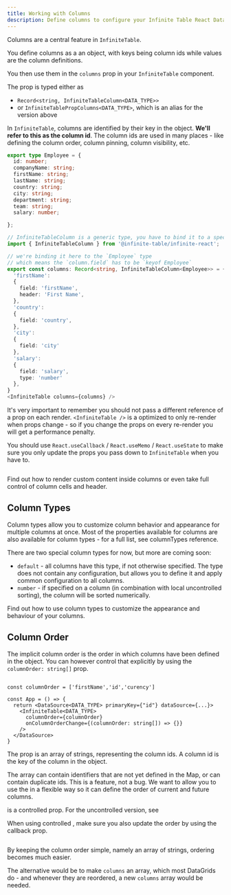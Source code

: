 ```yaml
---
title: Working with Columns
description: Define columns to configure your Infinite Table React DataGrid - fixed and flexible columns, resize, column groups and more
---
```


Columns are a central feature in `InfiniteTable`.

You define columns as a an object, with keys being column ids while values are the column definitions.

You then use them in the `columns` prop in your `InfiniteTable` component.

The <PropLink name="columns" /> prop is typed either as
- `Record<string, InfiniteTableColumn<DATA_TYPE>>`
- or `InfiniteTablePropColumns<DATA_TYPE>`, which is an alias for the version above

<Note title="Understanding column id">

In `InfiniteTable`, columns are identified by their key in the <PropLink name="columns" /> object. **We'll refer to this as the column id**.
The column ids are used in many places - like defining the <PropLink name="columnOrder" code={false}>column order</PropLink>, column pinning, column visibility, etc.

</Note>

```ts
export type Employee = {
  id: number;
  companyName: string;
  firstName: string;
  lastName: string;
  country: string;
  city: string;
  department: string;
  team: string;
  salary: number;

};

// InfiniteTableColumn is a generic type, you have to bind it to a specific data-type
import { InfiniteTableColumn } from '@infinite-table/infinite-react';

// we're binding it here to the `Employee` type
// which means the `column.field` has to be `keyof Employee`
export const columns: Record<string, InfiniteTableColumn<Employee>> = {
  'firstName':
  {
    field: 'firstName',
    header: 'First Name',
  },
  'country':
  {
    field: 'country',
  },
  'city':
  {
    field: 'city'
  },
  'salary':
  {
    field: 'salary',
    type: 'number'
  },
}
<InfiniteTable columns={columns} />
```

<Gotcha>

It's very important to remember you should not pass a different reference of a prop on each render. `<InfiniteTable />` is a optimized to only re-render when props change - so if you change the props on every re-render you will get a performance penalty.

You should use `React.useCallback` / `React.useMemo` / `React.useState` to make sure you only update the props you pass down to `InfiniteTable` when you have to.

</Gotcha>

<Sandpack title="Basic Column Configuration">

```ts file=basic-columns-example.page.tsx

```

</Sandpack>

<YouWillLearnCard inline title="Learn more about customizing Column Rendering" path="./columns/column-rendering">
Find out how to render custom content inside columns or even take full control of column cells and header.
</YouWillLearnCard>


## Column Types

Column types allow you to customize column behavior and appearance for multiple columns at once. Most of the properties available for columns are also available for column types - for a full list, see <PropLink>columnTypes</PropLink> reference.

There are two special <PropLink code={false} name="columns.type">column types</PropLink> for now, but more are coming soon:

- `default` - all columns have this type, if not otherwise specified. The type does not contain any configuration, but allows you to define it and apply common configuration to all columns.
- `number` - if specified on a column (in combination with local uncontrolled sorting), the column will be sorted numerically.

<YouWillLearnCard inline title="Learn more on Column Types" path="./columns/column-types">
Find out how to use column types to customize the appearance and behaviour of your columns.
</YouWillLearnCard>


## Column Order

The implicit column order is the order in which columns have been defined in the <PropLink name="columns" /> object. You can however control that explicitly by using the `columnOrder: string[]` prop.

```tsx

const columnOrder = ['firstName','id','curency']

const App = () => {
  return <DataSource<DATA_TYPE> primaryKey={"id"} dataSource={...}>
    <InfiniteTable<DATA_TYPE>
      columnOrder={columnOrder}
      onColumnOrderChange={(columnOrder: string[]) => {}}
    />
  </DataSource>
}
```

The <PropLink name="columnOrder" /> prop is an array of strings, representing the column ids. A column id is the key of the column in the <PropLink name="columns" /> object.

<Note>

The <PropLink name="columnOrder" /> array can contain identifiers that are not yet defined in the <PropLink name="columns" /> Map, or can contain duplicate ids. This is a feature, not a bug. We want to allow you to use the <PropLink name="columnOrder" /> in a flexible way so it can define the order of current and future columns.

</Note>

<Note>
<PropLink name="columnOrder" /> is a controlled prop. For the uncontrolled version, see <PropLink name="defaultColumnOrder" />

When using controlled <PropLink name="columnOrder" />, make sure you also update the order by using the <PropLink name="onColumnOrderChange" /> callback prop.
</Note>

<Sandpack title="Column Order demo, with firstName col displayed twice">

```tsx file=$DOCS/reference/columnOrder-example.page.tsx

```

</Sandpack>

<Note>

By keeping the column order simple, namely an array of strings, ordering becomes much easier.

The alternative would be to make `columns` an array, which most DataGrids do - and whenever they are reordered, a new `columns` array would be needed.

</Note>
